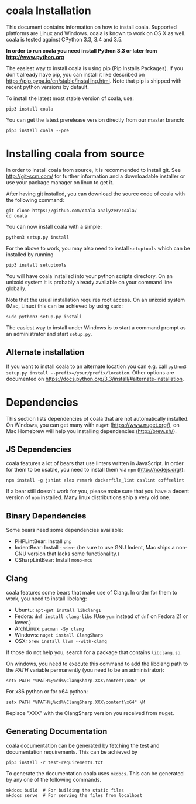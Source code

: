 # coala Installation

This document contains information on how to install coala. Supported platforms
are Linux and Windows. coala is known to work on OS X as well. coala is tested
against CPython 3.3, 3.4 and 3.5.

**In order to run coala you need install Python 3.3 or later from
<http://www.python.org>**

The easiest way to install coala is using pip (Pip Installs Packages). If you
don't already have pip, you can install it like described on
<https://pip.pypa.io/en/stable/installing.html>. Note that pip is shipped with
recent python versions by default.

To install the latest most stable version of coala, use:

```
pip3 install coala
```

You can get the latest prerelease version directly from our master branch:

```
pip3 install coala --pre
```

# Installing coala from source

In order to install coala from source, it is recommended to install git. See
<http://git-scm.com/> for further information and a downloadable installer or
use your package manager on linux to get it.

After having git installed, you can download the source code of coala with the
following command:

```
git clone https://github.com/coala-analyzer/coala/
cd coala
```

You can now install coala with a simple:

```
python3 setup.py install
```

For the above to work, you may also need to install `setuptools` which can be
installed by running

```
pip3 install setuptools
```

You will have coala installed into your python scripts directory. On an unixoid
system it is probably already available on your command line globally.

Note that the usual installation requires root access. On an unixoid system
(Mac, Linux) this can be achieved by using `sudo`:

```
sudo python3 setup.py install
```

The easiest way to install under Windows is to start a command prompt as an
administrator and start `setup.py`.

## Alternate installation

If you want to install coala to an alternate location you can e.g. call
`python3 setup.py install --prefix=/your/prefix/location`. Other options are
documented on <https://docs.python.org/3.3/install/#alternate-installation>.

# Dependencies

This section lists dependencies of coala that are not automatically installed.
On Windows, you can get many with `nuget` (<https://www.nuget.org/>), on Mac
Homebrew will help you installing dependencies (<http://brew.sh/>).

## JS Dependencies

coala features a lot of bears that use linters written in JavaScript. In order
for them to be usable, you need to install them via `npm`
(<http://nodejs.org/>):

```
npm install -g jshint alex remark dockerfile_lint csslint coffeelint
```

If a bear still doesn't work for you, please make sure that you have a decent
version of `npm` installed. Many linux distributions ship a very old one.

## Binary Dependencies

Some bears need some dependencies available:

 * PHPLintBear: Install `php`
 * IndentBear: Install `indent` (be sure to use GNU Indent, Mac ships a non-GNU
   version that lacks some functionality.)
 * CSharpLintBear: Install `mono-mcs`

## Clang

coala features some bears that make use of Clang. In order for them to work, you
need to install libclang:

 * Ubuntu: `apt-get install libclang1`
 * Fedora: `dnf install clang-libs` (Use `yum` instead of `dnf` on Fedora 21 or
   lower.)
 * ArchLinux: `pacman -Sy clang`
 * Windows: `nuget install ClangSharp`
 * OSX: `brew install llvm --with-clang`

If those do not help you, search for a package that contains `libclang.so`.

On windows, you need to execute this command to add the libclang path to the
*PATH* variable permanently (you need to be an administrator):

```setx PATH "%PATH%;%cd%\ClangSharp.XXX\content\x86" \M```

For x86 python or for x64 python:

```setx PATH "%PATH%;%cd%\ClangSharp.XXX\content\x64" \M```

Replace "XXX" with the ClangSharp version you received from nuget.

## Generating Documentation

coala documentation can be generated by fetching the test and documentation
requirements. This can be achieved by

```
pip3 install -r test-requirements.txt
```

To generate the documentation coala uses `mkdocs`. This can be generated by
any one of the following commands.

```
mkdocs build  # For building the static files
mkdocs serve  # For serving the files from localhost
```
